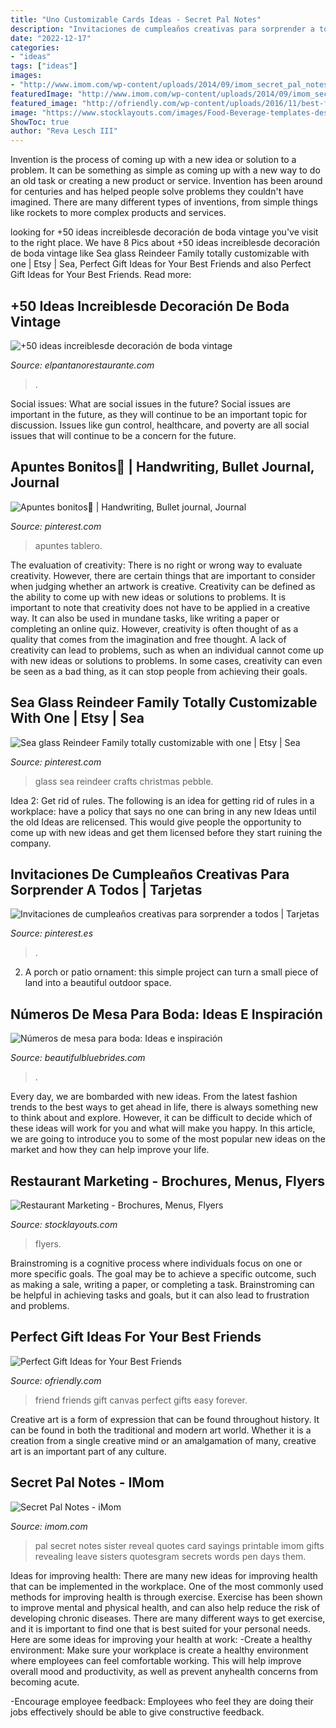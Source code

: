 ```yaml
---
title: "Uno Customizable Cards Ideas - Secret Pal Notes"
description: "Invitaciones de cumpleaños creativas para sorprender a todos"
date: "2022-12-17"
categories:
- "ideas"
tags: ["ideas"]
images:
- "http://www.imom.com/wp-content/uploads/2014/09/imom_secret_pal_notes_600px.jpg"
featuredImage: "http://www.imom.com/wp-content/uploads/2014/09/imom_secret_pal_notes_600px.jpg"
featured_image: "http://ofriendly.com/wp-content/uploads/2016/11/best-friend-gifts/2-best-friend-gifts.jpg"
image: "https://www.stocklayouts.com/images/Food-Beverage-templates-designs.png"
ShowToc: true
author: "Reva Lesch III"
---
```



Invention is the process of coming up with a new idea or solution to a problem. It can be something as simple as coming up with a new way to do an old task or creating a new product or service. Invention has been around for centuries and has helped people solve problems they couldn't have imagined. There are many different types of inventions, from simple things like rockets to more complex products and services.

	

		
looking for +50 ideas increiblesde decoración de boda vintage you've visit to the right place. We have 8 Pics about +50 ideas increiblesde decoración de boda vintage like Sea glass Reindeer Family totally customizable with one | Etsy | Sea, Perfect Gift Ideas for Your Best Friends and also Perfect Gift Ideas for Your Best Friends. Read more:
		
    
## +50 Ideas Increiblesde Decoración De Boda Vintage

<img loading=lazy src="http://www.elpantanorestaurante.com/blog/wp-content/uploads/2016/09/5fc9c6937fc156fbd3b9b9b18aa459f1.jpg" onerror="this.onerror=null;this.src='https://tse4.mm.bing.net/th?id=OIP.k4KPeOlev-F1E6ITxEnBwwAAAA&amp;pid=15.1';" alt="+50 ideas increiblesde decoración de boda vintage">

_Source: elpantanorestaurante.com_

>. 

	

Social issues: What are social issues in the future?
Social issues are important in the future, as they will continue to be an important topic for discussion. Issues like gun control, healthcare, and poverty are all social issues that will continue to be a concern for the future.

    
## Apuntes Bonitos💙 | Handwriting, Bullet Journal, Journal

<img loading=lazy src="https://i.pinimg.com/736x/33/c6/54/33c654d07e33739d34b8ca131959ff68.jpg" onerror="this.onerror=null;this.src='https://tse1.mm.bing.net/th?id=OIP.0hqQJkxkpE-mVodSMu6guwHaJ-&amp;pid=15.1';" alt="Apuntes bonitos💙 | Handwriting, Bullet journal, Journal">

_Source: pinterest.com_

>apuntes tablero. 

	

The evaluation of creativity: There is no right or wrong way to evaluate creativity. However, there are certain things that are important to consider when judging whether an artwork is creative.
Creativity can be defined as the ability to come up with new ideas or solutions to problems. It is important to note that creativity does not have to be applied in a creative way. It can also be used in mundane tasks, like writing a paper or completing an online quiz. However, creativity is often thought of as a quality that comes from the imagination and free thought. A lack of creativity can lead to problems, such as when an individual cannot come up with new ideas or solutions to problems. In some cases, creativity can even be seen as a bad thing, as it can stop people from achieving their goals.

    
## Sea Glass Reindeer Family Totally Customizable With One | Etsy | Sea

<img loading=lazy src="https://i.pinimg.com/736x/58/02/35/580235e783bcf41dd0a472c7924ac230.jpg" onerror="this.onerror=null;this.src='https://tse4.mm.bing.net/th?id=OIP.HjixC4UfNSPmu3nypTjQpQHaFj&amp;pid=15.1';" alt="Sea glass Reindeer Family totally customizable with one | Etsy | Sea">

_Source: pinterest.com_

>glass sea reindeer crafts christmas pebble. 

	

Idea 2: Get rid of rules.
The following is an idea for getting rid of rules in a workplace: have a policy that says no one can bring in any new Ideas until the old Ideas are relicensed. This would give people the opportunity to come up with new ideas and get them licensed before they start ruining the company.

    
## Invitaciones De Cumpleaños Creativas Para Sorprender A Todos | Tarjetas

<img loading=lazy src="https://i.pinimg.com/originals/71/2c/63/712c6389ab7beaa63a7ed834609e7a92.jpg" onerror="this.onerror=null;this.src='https://tse3.mm.bing.net/th?id=OIP.8ETZ80jKV9tm6KvCZxVunAHaKD&amp;pid=15.1';" alt="Invitaciones de cumpleaños creativas para sorprender a todos | Tarjetas">

_Source: pinterest.es_

>. 

	

2. A porch or patio ornament: this simple project can turn a small piece of land into a beautiful outdoor space. 

    
## Números De Mesa Para Boda: Ideas E Inspiración

<img loading=lazy src="http://www.beautifulbluebrides.com/wp-content/uploads/2017/01/numeros-de-mesa-para-bodas-01.jpg" onerror="this.onerror=null;this.src='https://tse3.mm.bing.net/th?id=OIP.SxehtpCiB5E5mWumj29cDgHaK3&amp;pid=15.1';" alt="Números de mesa para boda: Ideas e inspiración">

_Source: beautifulbluebrides.com_

>. 

	

Every day, we are bombarded with new ideas. From the latest fashion trends to the best ways to get ahead in life, there is always something new to think about and explore. However, it can be difficult to decide which of these ideas will work for you and what will make you happy. In this article, we are going to introduce you to some of the most popular new ideas on the market and how they can help improve your life.

    
## Restaurant Marketing - Brochures, Menus, Flyers

<img loading=lazy src="https://www.stocklayouts.com/images/Food-Beverage-templates-designs.png" onerror="this.onerror=null;this.src='https://tse2.mm.bing.net/th?id=OIP.-WoMEjNTtZV1ZflIkVbtJQHaEh&amp;pid=15.1';" alt="Restaurant Marketing - Brochures, Menus, Flyers">

_Source: stocklayouts.com_

>flyers. 

	

Brainstroming is a cognitive process where individuals focus on one or more specific goals. The goal may be to achieve a specific outcome, such as making a sale, writing a paper, or completing a task. Brainstroming can be helpful in achieving tasks and goals, but it can also lead to frustration and problems.

    
## Perfect Gift Ideas For Your Best Friends

<img loading=lazy src="http://ofriendly.com/wp-content/uploads/2016/11/best-friend-gifts/2-best-friend-gifts.jpg" onerror="this.onerror=null;this.src='https://tse4.mm.bing.net/th?id=OIP.YVOyGZDiMqIL4qvLNlF-ngHaJ6&amp;pid=15.1';" alt="Perfect Gift Ideas for Your Best Friends">

_Source: ofriendly.com_

>friend friends gift canvas perfect gifts easy forever. 

	

Creative art is a form of expression that can be found throughout history. It can be found in both the traditional and modern art world. Whether it is a creation from a single creative mind or an amalgamation of many, creative art is an important part of any culture.

    
## Secret Pal Notes - IMom

<img loading=lazy src="http://www.imom.com/wp-content/uploads/2014/09/imom_secret_pal_notes_600px.jpg" onerror="this.onerror=null;this.src='https://tse2.mm.bing.net/th?id=OIP.ERY-QrI4bcI3JMvR_WdN0gHaJk&amp;pid=15.1';" alt="Secret Pal Notes - iMom">

_Source: imom.com_

>pal secret notes sister reveal quotes card sayings printable imom gifts revealing leave sisters quotesgram secrets words pen days them. 

	

Ideas for improving health:
There are many new ideas for improving health that can be implemented in the workplace. One of the most commonly used methods for improving health is through exercise. Exercise has been shown to improve mental and physical health, and can also help reduce the risk of developing chronic diseases. There are many different ways to get exercise, and it is important to find one that is best suited for your personal needs. Here are some ideas for improving your health at work: 
-Create a healthy environment: Make sure your workplace is create a healthy environment where employees can feel comfortable working. This will help improve overall mood and productivity, as well as prevent anyhealth concerns from becoming acute. 

-Encourage employee feedback: Employees who feel they are doing their jobs effectively should be able to give constructive feedback.

